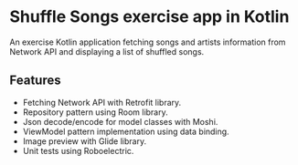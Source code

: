 # Shuffle Songs exercise app in Kotlin

An exercise Kotlin application fetching songs and artists information from Network API and displaying a list of shuffled songs.

## Features

- Fetching Network API with Retrofit library.
- Repository pattern using Room library.
- Json decode/encode for model classes with Moshi.
- ViewModel pattern implementation using data binding.
- Image preview with Glide library.
- Unit tests using Roboelectric.